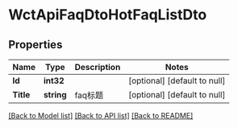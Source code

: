 # WctApiFaqDtoHotFaqListDto

## Properties
Name | Type | Description | Notes
------------ | ------------- | ------------- | -------------
**Id** | **int32** |  | [optional] [default to null]
**Title** | **string** | faq标题 | [optional] [default to null]

[[Back to Model list]](../README.md#documentation-for-models) [[Back to API list]](../README.md#documentation-for-api-endpoints) [[Back to README]](../README.md)

